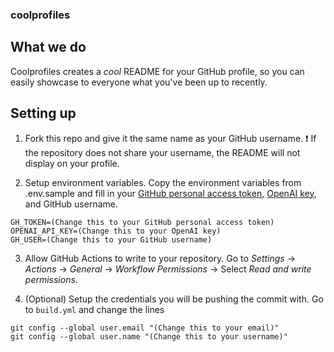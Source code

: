 ### coolprofiles

## What we do
Coolprofiles creates a *cool* README for your GitHub profile, so you can easily showcase to everyone what you've been up to recently.

## Setting up
1. Fork this repo and give it the same name as your GitHub username. 
❗ If the repository does not share your username, the README will not display on your profile.

2. Setup environment variables. Copy the environment variables from .env.sample and fill in your [GitHub personal access token](https://docs.github.com/en/enterprise-server@3.9/authentication/keeping-your-account-and-data-secure/managing-your-personal-access-tokens), [OpenAI key](https://www.maisieai.com/help/how-to-get-an-openai-api-key-for-chatgpt), and GitHub username.
```
GH_TOKEN=(Change this to your GitHub personal access token)
OPENAI_API_KEY=(Change this to your OpenAI key)
GH_USER=(Change this to your GitHub username)
```

3. Allow GitHub Actions to write to your repository. Go to *Settings* -> *Actions* -> *General* -> *Workflow Permissions* -> Select *Read and write permissions*.

4. (Optional) Setup the credentials you will be pushing the commit with. Go to `build.yml` and change the lines
```
git config --global user.email "(Change this to your email)"
git config --global user.name "(Change this to your username)"
```
